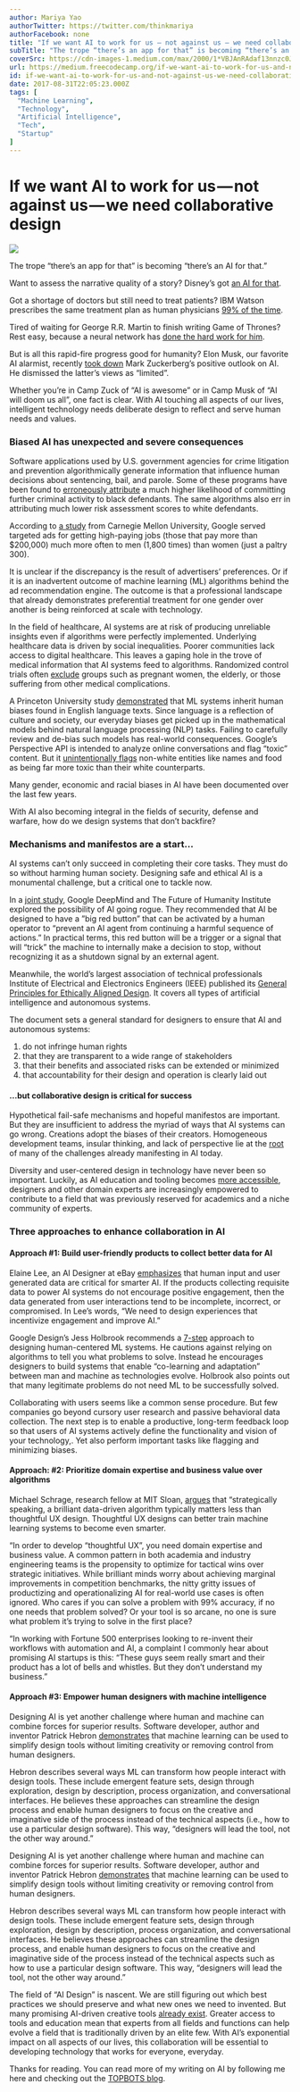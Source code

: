 ```yaml
---
author: Mariya Yao
authorTwitter: https://twitter.com/thinkmariya
authorFacebook: none
title: "If we want AI to work for us — not against us — we need collaborative design"
subTitle: "The trope “there’s an app for that” is becoming “there’s an AI for that.”..."
coverSrc: https://cdn-images-1.medium.com/max/2000/1*VBJAnRAdaf13nnzc0J5Ehg.jpeg
url: https://medium.freecodecamp.org/if-we-want-ai-to-work-for-us-and-not-against-us-we-need-collaborative-design-a627175e5d60
id: if-we-want-ai-to-work-for-us-and-not-against-us-we-need-collaborative-design-a627175e5d60
date: 2017-08-31T22:05:23.000Z
tags: [
  "Machine Learning",
  "Technology",
  "Artificial Intelligence",
  "Tech",
  "Startup"
]
---
```

# If we want AI to work for us — not against us — we need collaborative design







![](https://cdn-images-1.medium.com/max/2000/1*VBJAnRAdaf13nnzc0J5Ehg.jpeg)







The trope “there’s an app for that” is becoming “there’s an AI for that.”

Want to assess the narrative quality of a story? Disney’s got [an AI for that](https://www.engadget.com/2017/08/21/disney-research-taught-ai-to-judge-short-stories/).

Got a shortage of doctors but still need to treat patients? IBM Watson prescribes the same treatment plan as human physicians [99% of the time](https://futurism.com/ibms-watson-ai-recommends-same-treatment-as-doctors-in-99-of-cancer-cases/).

Tired of waiting for George R.R. Martin to finish writing Game of Thrones? Rest easy, because a neural network has [done the hard work for him](https://motherboard.vice.com/en_us/article/evvq3n/game-of-thrones-winds-of-winter-neural-network).

But is all this rapid-fire progress good for humanity? Elon Musk, our favorite AI alarmist, recently [took down](https://techcrunch.com/2017/07/25/elon-musk-mark-zuckerberg-artificial-intelligence/) Mark Zuckerberg’s positive outlook on AI. He dismissed the latter’s views as “limited”.

Whether you’re in Camp Zuck of “AI is awesome” or in Camp Musk of “AI will doom us all”, one fact is clear. With AI touching all aspects of our lives, intelligent technology needs deliberate design to reflect and serve human needs and values.

### Biased AI has unexpected and severe consequences

Software applications used by U.S. government agencies for crime litigation and prevention algorithmically generate information that influence human decisions about sentencing, bail, and parole. Some of these programs have been found to [erroneously attribute](https://www.propublica.org/article/machine-bias-risk-assessments-in-criminal-sentencing) a much higher likelihood of committing further criminal activity to black defendants. The same algorithms also err in attributing much lower risk assessment scores to white defendants.

According to [a study](https://www.cmu.edu/news/stories/archives/2015/july/online-ads-research.html) from Carnegie Mellon University, Google served targeted ads for getting high-paying jobs (those that pay more than $200,000) much more often to men (1,800 times) than women (just a paltry 300).

It is unclear if the discrepancy is the result of advertisers’ preferences. Or if it is an inadvertent outcome of machine learning (ML) algorithms behind the ad recommendation engine. The outcome is that a professional landscape that already demonstrates preferential treatment for one gender over another is being reinforced at scale with technology.

In the field of healthcare, AI systems are at risk of producing unreliable insights even if algorithms were perfectly implemented. Underlying healthcare data is driven by social inequalities. Poorer communities lack access to digital healthcare. This leaves a gaping hole in the trove of medical information that AI systems feed to algorithms. Randomized control trials often [exclude](https://qz.com/1023448/if-youre-not-a-white-male-artificial-intelligences-use-in-healthcare-could-be-dangerous/) groups such as pregnant women, the elderly, or those suffering from other medical complications.

A Princeton University study [demonstrated](http://spectrum.ieee.org/tech-talk/robotics/artificial-intelligence/ai-learns-gender-and-racial-biases-from-language) that ML systems inherit human biases found in English language texts. Since language is a reflection of culture and society, our everyday biases get picked up in the mathematical models behind natural language processing (NLP) tasks. Failing to carefully review and de-bias such models has real-world consequences. Google’s Perspective API is intended to analyze online conversations and flag “toxic” content. But it [unintentionally flags](https://blog.conceptnet.io/2017/08/12/you-werent-supposed-to-actually-implement-it-google/) non-white entities like names and food as being far more toxic than their white counterparts.

Many gender, economic and racial biases in AI have been documented over the last few years.

With AI also becoming integral in the fields of security, defense and warfare, how do we design systems that don’t backfire?

### Mechanisms and manifestos are a start…

AI systems can’t only succeed in completing their core tasks. They must do so without harming human society. Designing safe and ethical AI is a monumental challenge, but a critical one to tackle now.

In a [joint study](http://www.popsci.com/google-researches-big-red-button-to-stop-dangerous-ai), Google DeepMind and The Future of Humanity Institute explored the possibility of AI going rogue. They recommended that AI be designed to have a ”big red button” that can be activated by a human operator to “prevent an AI agent from continuing a harmful sequence of actions.” In practical terms, this red button will be a trigger or a signal that will “trick” the machine to internally make a decision to stop, without recognizing it as a shutdown signal by an external agent.

Meanwhile, the world’s largest association of technical professionals Institute of Electrical and Electronics Engineers (IEEE) published its [General Principles for Ethically Aligned Design](https://standards.ieee.org/develop/indconn/ec/ead_general_principles.pdf). It covers all types of artificial intelligence and autonomous systems.

The document sets a general standard for designers to ensure that AI and autonomous systems:

1.  do not infringe human rights
2.  that they are transparent to a wide range of stakeholders
3.  that their benefits and associated risks can be extended or minimized
4.  that accountability for their design and operation is clearly laid out

#### …but collaborative design is critical for success

Hypothetical fail-safe mechanisms and hopeful manifestos are important. But they are insufficient to address the myriad of ways that AI systems can go wrong. Creations adopt the biases of their creators. Homogeneous development teams, insular thinking, and lack of perspective lie at the [root](https://www.topbots.com/fighting-homogenous-thinking-algorithmic-bias-ai/) of many of the challenges already manifesting in AI today.

Diversity and user-centered design in technology have never been so important. Luckily, as AI education and tooling becomes [more accessible](https://www.topbots.com/artificial-intelligence-deep-learning-education-free/), designers and other domain experts are increasingly empowered to contribute to a field that was previously reserved for academics and a niche community of experts.

### Three approaches to enhance collaboration in AI

#### **Approach #1: Build user-friendly products to collect better data for AI**

Elaine Lee, an AI Designer at eBay [emphasizes](https://uxdesign.cc/design-makes-ai-smarter-34a346e92b47) that human input and user generated data are critical for smarter AI. If the products collecting requisite data to power AI systems do not encourage positive engagement, then the data generated from user interactions tend to be incomplete, incorrect, or compromised. In Lee’s words, “We need to design experiences that incentivize engagement and improve AI.”

Google Design’s Jess Holbrook recommends a [7-step](https://medium.com/google-design/human-centered-machine-learning-a770d10562cd) approach to designing human-centered ML systems. He cautions against relying on algorithms to tell you what problems to solve. Instead he encourages designers to build systems that enable “co-learning and adaptation” between man and machine as technologies evolve. Holbrook also points out that many legitimate problems do not need ML to be successfully solved.

Collaborating with users seems like a common sense procedure. But few companies go beyond cursory user research and passive behavioral data collection. The next step is to enable a productive, long-term feedback loop so that users of AI systems actively define the functionality and vision of your technology,. Yet also perform important tasks like flagging and minimizing biases.

#### **Approach: #2: Prioritize domain expertise and business value over algorithms**

Michael Schrage, research fellow at MIT Sloan, [argues](https://hbr.org/2017/04/ai-wont-change-companies-without-great-ux) that “strategically speaking, a brilliant data-driven algorithm typically matters less than thoughtful UX design. Thoughtful UX designs can better train machine learning systems to become even smarter.

“In order to develop “thoughtful UX”, you need domain expertise and business value. A common pattern in both academia and industry engineering teams is the propensity to optimize for tactical wins over strategic initiatives. While brilliant minds worry about achieving marginal improvements in competition benchmarks, the nitty gritty issues of productizing and operationalizing AI for real-world use cases is often ignored. Who cares if you can solve a problem with 99% accuracy, if no one needs that problem solved? Or your tool is so arcane, no one is sure what problem it’s trying to solve in the first place?

“In working with Fortune 500 enterprises looking to re-invent their workflows with automation and AI, a complaint I commonly hear about promising AI startups is this: “These guys seem really smart and their product has a lot of bells and whistles. But they don’t understand my business.”

#### **Approach #3: Empower human designers with machine intelligence**

Designing AI is yet another challenge where human and machine can combine forces for superior results. Software developer, author and inventor Patrick Hebron [demonstrates](https://medium.com/artists-and-machine-intelligence/rethinking-design-tools-in-the-age-of-machine-learning-369f3f07ab6c) that machine learning can be used to simplify design tools without limiting creativity or removing control from human designers.

Hebron describes several ways ML can transform how people interact with design tools. These include emergent feature sets, design through exploration, design by description, process organization, and conversational interfaces. He believes these approaches can streamline the design process and enable human designers to focus on the creative and imaginative side of the process instead of the technical aspects (i.e., how to use a particular design software). This way, “designers will lead the tool, not the other way around.”

Designing AI is yet another challenge where human and machine can combine forces for superior results. Software developer, author and inventor Patrick Hebron [demonstrates](https://medium.com/artists-and-machine-intelligence/rethinking-design-tools-in-the-age-of-machine-learning-369f3f07ab6c) that machine learning can be used to simplify design tools without limiting creativity or removing control from human designers.

Hebron describes several ways ML can transform how people interact with design tools. These include emergent feature sets, design through exploration, design by description, process organization, and conversational interfaces. He believes these approaches can streamline the design process, and enable human designers to focus on the creative and imaginative side of the process instead of the technical aspects such as how to use a particular design software. This way, “designers will lead the tool, not the other way around.”

The field of “AI Design” is nascent. We are still figuring out which best practices we should preserve and what new ones we need to invented. But many promising AI-driven creative tools [already exist](https://www.topbots.com/artificial-intelligence-creativity-art-design/). Greater access to tools and education mean that experts from all fields and functions can help evolve a field that is traditionally driven by an elite few. With AI’s exponential impact on all aspects of our lives, this collaboration will be essential to developing technology that works for everyone, everyday.

Thanks for reading. You can read more of my writing on AI by following me here and checking out the [TOPBOTS blog](https://www.topbots.com/collaborative-design-critical-ai/?utm_medium=article&utm_source=Medium&utm_campaign=collaborativeai).








